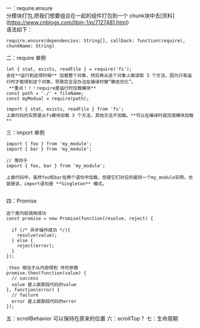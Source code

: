 一：require.ensure		
分模块打包,把我们想要组合在一起的组件打包到一个 chunk块中去[资料]	(https://www.cnblogs.com/libin-1/p/7127481.html)	
语法如下：		
		
```
require.ensure(dependencies: String[], callback: function(require), chunkName: String)
```
二：require 单例
		
```
let { stat, exists, readFile } = require('fs'); 
会在**运行到这得时候** 加载整个对象，然后再从这个对象上面读取 3 个方法，因为只有运行时才能得到这个对象，导致完全没办法在编译时做“静态优化”。
 **重点！！！require是运行时加载模块**
const path = './' + fileName;
const myModual = require(path);
		
import { stat, exists, readFile } from 'fs';
上面代码的实质是从fs模块加载 3 个方法，其他方法不加载。**可以在编译时就完成模块加载**
```		
三：import  单例		
		
```
import { foo } from 'my_module';
import { bar } from 'my_module';

// 等同于
import { foo, bar } from 'my_module';

上面代码中，虽然foo和bar在两个语句中加载，但是它们对应的是同一个my_module实例。也就是说，import语句是 **Singleton** 模式。


```
四：Promise		

```
这个是内部调用成功
const promise = new Promise(function(resolve, reject) {

  if (/* 异步操作成功 */){
    resolve(value);
  } else {
    reject(error);
  }
});

.then 相当于从内部得到 传的参数
promise.then(function(value) {
  // success
  value 是上面那段代码的value
}, function(error) {
  // failure
  error 是上面那段代码的error
});
```
五：scrollBehavior
可以保持在原来的位置
六：scrollTop？
七：生命周期


